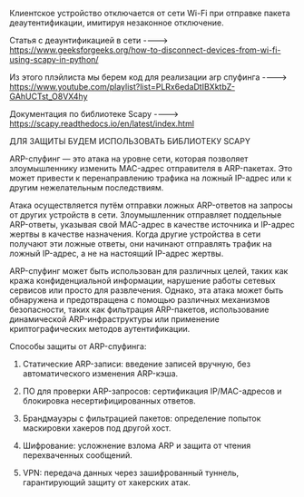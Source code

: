Клиентское устройство отключается от сети Wi-Fi при отправке пакета деаутентификации, имитируя незаконное отключение.

Статья с деаунтификацией в сети ---->
https://www.geeksforgeeks.org/how-to-disconnect-devices-from-wi-fi-using-scapy-in-python/

Из этого плэйлиста мы берем код для реализации arp спуфинга ---->
https://www.youtube.com/playlist?list=PLRx6edaDtIBXktbZ-GAhUCTst_O8VX4hy

Документация по библиотеке Scapy ---->
https://scapy.readthedocs.io/en/latest/index.html

ДЛЯ ЗАЩИТЫ БУДЕМ ИСПОЛЬЗОВАТЬ БИБЛИОТЕКУ SCAPY

ARP-спуфинг — это атака на уровне сети, которая позволяет злоумышленнику изменить MAC-адрес отправителя в ARP-пакетах. Это может привести к перенаправлению трафика на ложный IP-адрес или к другим нежелательным последствиям.

Атака осуществляется путём отправки ложных ARP-ответов на запросы от других устройств в сети. Злоумышленник отправляет поддельные ARP-ответы, указывая свой MAC-адрес в качестве источника и IP-адрес жертвы в качестве назначения. Когда другие устройства в сети получают эти ложные ответы, они начинают отправлять трафик на ложный IP-адрес, а не на настоящий IP-адрес жертвы.

ARP-спуфинг может быть использован для различных целей, таких как кража конфиденциальной информации, нарушение работы сетевых сервисов или просто для развлечения. Однако, эта атака может быть обнаружена и предотвращена с помощью различных механизмов безопасности, таких как фильтрация ARP-пакетов, использование динамической ARP-инфраструктуры или применение криптографических методов аутентификации.

Способы защиты от ARP-спуфинга:

1) Статические ARP-записи: введение записей вручную, без автоматического изменения ARP-кэша.

2) ПО для проверки ARP-запросов: сертификация IP/MAC-адресов и блокировка несертифицированных ответов.

3) Брандмауэры с фильтрацией пакетов: определение попыток маскировки хакеров под другой хост.

4) Шифрование: усложнение взлома ARP и защита от чтения перехваченных сообщений.

5) VPN: передача данных через зашифрованный туннель, гарантирующий защиту от хакерских атак.



